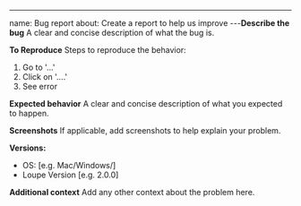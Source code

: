 ---
name: Bug report
about: Create a report to help us improve
---**Describe the bug**
A clear and concise description of what the bug is.

**To Reproduce**
Steps to reproduce the behavior:

1. Go to '...'
2. Click on '....'
3. See error

**Expected behavior**
A clear and concise description of what you expected to happen.

**Screenshots**
If applicable, add screenshots to help explain your problem.

**Versions:**

- OS: [e.g. Mac/Windows/]
- Loupe Version [e.g. 2.0.0]

**Additional context**
Add any other context about the problem here.

